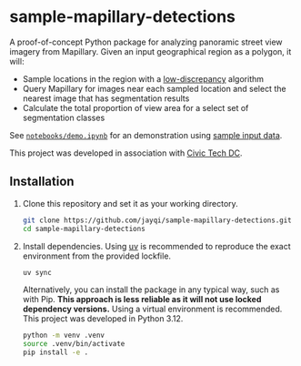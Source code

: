 # sample-mapillary-detections

A proof-of-concept Python package for analyzing panoramic street view imagery from Mapillary. Given an input geographical region as a polygon, it will:

- Sample locations in the region with a [low-discrepancy](https://en.wikipedia.org/wiki/Low-discrepancy_sequence) algorithm
- Query Mapillary for images near each sampled location and select the nearest image that has segmentation results
- Calculate the total proportion of view area for a select set of segmentation classes

See [`notebooks/demo.ipynb`](./notebooks/demo.ipynb) for an demonstration using [sample input data](./data/BeverlyHills.geojson).

This project was developed in association with [Civic Tech DC](https://www.civictechdc.org/).

## Installation

1. Clone this repository and set it as your working directory.

    ```bash
    git clone https://github.com/jayqi/sample-mapillary-detections.git
    cd sample-mapillary-detections
    ```

2. Install dependencies. Using [uv](https://docs.astral.sh/uv/) is recommended to reproduce the exact environment from the provided lockfile.

    ```bash
    uv sync
    ```

    Alternatively, you can install the package in any typical way, such as with Pip. **This approach is less reliable as it will not use locked dependency versions.** Using a virtual environment is recommended. This project was developed in Python 3.12.

    ```bash
    python -m venv .venv
    source .venv/bin/activate
    pip install -e .
    ```
